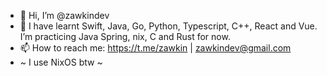 - 👋 Hi, I’m @zawkindev
- 🌱 I have learnt Swift, Java, Go, Python, Typescript, C++, React and Vue. I’m practicing Java Spring, nix, C and Rust for now.
- 📫 How to reach me: https://t.me/zawkin | zawkindev@gmail.com
- ~ I use NixOS btw ~ 

<!---
zawkindev/zawkindev is a ✨ special ✨ repository because its `README.md` (this file) appears on your GitHub profile.
You can click the Preview link to take a look at your changes.
--->

